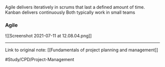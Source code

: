 Agile delivers iteratively in scrums that last a defined amount of time.
Kanban delivers continuously
Both typically work in small teams

### Agile
![[Screenshot 2021-07-11 at 12.08.04.png]]

---
Link to original note:
[[Fundamentals of project planning and management]]

#Study/CPD/Project-Management 